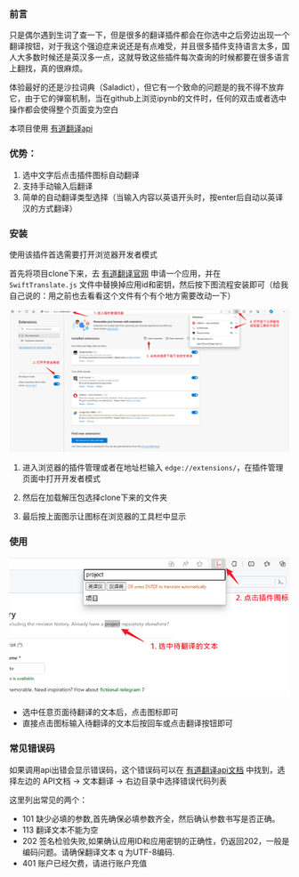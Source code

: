 ### 前言

只是偶尔遇到生词了查一下，但是很多的翻译插件都会在你选中之后旁边出现一个翻译按钮，对于我这个强迫症来说还是有点难受，并且很多插件支持语言太多，国人大多数时候还是英汉多一点，这就导致这些插件每次查询的时候都要在很多语言上翻找，真的很麻烦。

体验最好的还是沙拉词典（Saladict），但它有一个致命的问题是的我不得不放弃它，由于它的弹窗机制，当在github上浏览ipynb的文件时，任何的双击或者选中操作都会使得整个页面变为空白

本项目使用 [有道翻译api](https://fanyi.youdao.com/openapi/)

### 优势：

1. 选中文字后点击插件图标自动翻译
2. 支持手动输入后翻译
3. 简单的自动翻译类型选择（当输入内容以英语开头时，按enter后自动以英译汉的方式翻译）

### 安装

使用该插件首选需要打开浏览器开发者模式

首先将项目clone下来，去 [有道翻译官网](https://ai.youdao.com/console/#/app-overview) 申请一个应用，并在 `SwiftTranslate.js` 文件中替换掉应用id和密钥，然后按下图流程安装即可（给我自己说的：用之前也去看看这个文件有个有个地方需要改动一下）

![load](./imgs/load.png)

1. 进入浏览器的插件管理或者在地址栏输入 `edge://extensions/`，在插件管理页面中打开开发者模式

2. 然后在加载解压包选择clone下来的文件夹

3. 最后按上面图示让图标在浏览器的工具栏中显示

### 使用

![usage](./imgs/usage.png)

- 选中任意页面待翻译的文本后，点击图标即可
- 直接点击图标输入待翻译的文本后按回车或点击翻译按钮即可

### 常见错误码

如果调用api出错会显示错误码，这个错误码可以在 [有道翻译api文档](https://fanyi.youdao.com/openapi/) 中找到，选择左边的 API文档 -> 文本翻译 -> 右边目录中选择错误代码列表

这里列出常见的两个：

- 101	缺少必填的参数,首先确保必填参数齐全，然后确认参数书写是否正确。
- 113	翻译文本不能为空
- 202	签名检验失败,如果确认应用ID和应用密钥的正确性，仍返回202，一般是编码问题。请确保翻译文本 q 为UTF-8编码.
- 401	账户已经欠费，请进行账户充值